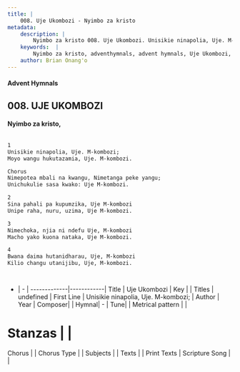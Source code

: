 ```yaml
---
title: |
    008. Uje Ukombozi - Nyimbo za kristo
metadata:
    description: |
        Nyimbo za kristo 008. Uje Ukombozi. Unisikie ninapolia, Uje. M-kombozi; Moyo wangu hukutazamia, Uje. M-kombozi.  Chorus Nimepotea mbali na kwangu, Nimetanga peke yangu; Unichukulie sasa kwako: Uje M-kombozi.  
    keywords:  |
        Nyimbo za kristo, adventhymnals, advent hymnals, Uje Ukombozi, Unisikie ninapolia, Uje. M-kombozi;. 
    author: Brian Onang'o
---
```


#### Advent Hymnals
## 008. UJE UKOMBOZI
####  Nyimbo za kristo,

```txt

1
Unisikie ninapolia, Uje. M-kombozi;
Moyo wangu hukutazamia, Uje. M-kombozi.

Chorus
Nimepotea mbali na kwangu, Nimetanga peke yangu;
Unichukulie sasa kwako: Uje M-kombozi.

2
Sina pahali pa kupumzika, Uje M-kombozi
Unipe raha, nuru, uzima, Uje M-kombozi.

3
Nimechoka, njia ni ndefu Uje, M-kombozi
Macho yako kuona nataka, Uje M-kombozi.

4
Bwana daima hutanidharau, Uje, M-kombozi
Kilio changu utanijibu, Uje, M-kombozi.




```

- |   -  |
-------------|------------|
Title | Uje Ukombozi |
Key |  |
Titles | undefined |
First Line | Unisikie ninapolia, Uje. M-kombozi; |
Author | 
Year | 
Composer| |
Hymnal|  - |
Tune|  |
Metrical pattern | |
# Stanzas |  |
Chorus |  |
Chorus Type |  |
Subjects | |
Texts |  |
Print Texts | 
Scripture Song |  |
    
